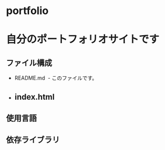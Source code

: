 portfolio
====

# 自分のポートフォリオサイトです

## ファイル構成
- README.md
  - このファイルです。
- index.html
  - 

## 使用言語

## 依存ライブラリ

